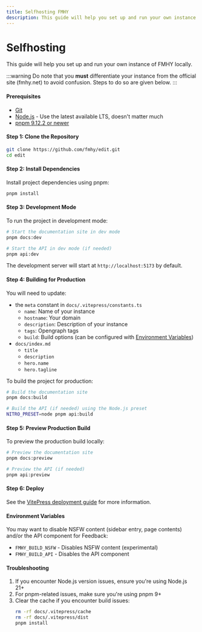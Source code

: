 ```yaml
---
title: Selfhosting FMHY
description: This guide will help you set up and run your own instance of FMHY locally.
---
```


# Selfhosting

This guide will help you set up and run your own instance of FMHY locally.

:::warning
Do note that you **must** differentiate your instance from the official site (fmhy.net) to avoid confusion. Steps to do so are given below.
:::

#### Prerequisites

- [Git](https://git-scm.com/downloads)
- [Node.js](https://nodejs.org/en/download/) - Use the latest available LTS, doesn't matter much
- [pnpm 9.12.2 or newer](https://pnpm.io/installation)

#### Step 1: Clone the Repository

```bash
git clone https://github.com/fmhy/edit.git
cd edit
```

#### Step 2: Install Dependencies

Install project dependencies using pnpm:

```bash
pnpm install
```

#### Step 3: Development Mode

To run the project in development mode:

```bash
# Start the documentation site in dev mode
pnpm docs:dev

# Start the API in dev mode (if needed)
pnpm api:dev
```

The development server will start at `http://localhost:5173` by default.

#### Step 4: Building for Production

You will need to update:
- the `meta` constant in `docs/.vitepress/constants.ts`
  - `name`: Name of your instance
  - `hostname`: Your domain
  - `description`: Description of your instance
  - `tags`: Opengraph tags
  - `build`: Build options (can be configured with [Environment Variables](/other/selfhosting#environment-variables))
- `docs/index.md`
  - `title`
  - `description`
  - `hero.name`
  - `hero.tagline`


To build the project for production:

```bash
# Build the documentation site
pnpm docs:build

# Build the API (if needed) using the Node.js preset
NITRO_PRESET=node pnpm api:build
```

#### Step 5: Preview Production Build

To preview the production build locally:

```bash
# Preview the documentation site
pnpm docs:preview

# Preview the API (if needed)
pnpm api:preview
```

#### Step 6: Deploy

See the [VitePress deployment guide](https://vitepress.dev/guide/deploy) for more information.

#### Environment Variables

You may want to disable NSFW content (sidebar entry, page contents) and/or the API component for Feedback:

- `FMHY_BUILD_NSFW` - Disables NSFW content (experimental)
- `FMHY_BUILD_API` - Disables the API component

#### Troubleshooting

1. If you encounter Node.js version issues, ensure you're using Node.js 21+
2. For pnpm-related issues, make sure you're using pnpm 9+
3. Clear the cache if you encounter build issues:
   ```bash
   rm -rf docs/.vitepress/cache
   rm -rf docs/.vitepress/dist
   pnpm install
   ```